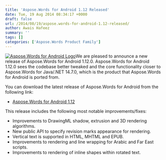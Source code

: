 ```yaml
---
title: 'Aspose.Words for Android 1.12 Released'
date: Tue, 19 Aug 2014 08:34:17 +0000
draft: false
url: /2014/08/19/aspose.words-for-android-1.12-released/
author: Awais Hafeez
summary: ''
tags: []
categories: ['Aspose.Words Product Family']
---
```


[![Aspose.Words for Android Logo][1]](http://www.aspose.com/android/word-component.aspx)We are pleased to announce a new release of Aspose.Words for Android 1.12.0. Aspose.Words for Android 1.12.0 sees the codebase better tweaked and the core functionality closer to Aspose.Words for Java/.NET 14.7.0, which is the product that Aspose.Words for Android is ported from.

You can download the latest release of Aspose.Words for Android from the following link:

*   [Aspose.Words for Android 1.12][2]

This release includes the following most notable improvements/fixes:

*   Improvements to DrawingML shadow, extrusion and 3D rendering algorithms.
*   New public API to specify revision marks appearance for rendering.
*   Vertical text is supported in HTML, MHTML and EPUB.
*   Improvements to rendering and line wrapping for Arabic and Far East scripts.
*   Improvements to rendering of inline shapes within rotated text.




[1]: https://blog.aspose.com/wp-content/uploads/sites/2/2013/09/aspose-Words-for-Android-e1401783855548.png "Aspose.Words for Android Logo"
[2]: http://www.aspose.com/community/files/74/android-components/aspose.words-for-android/default.aspx




